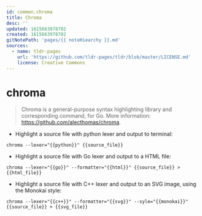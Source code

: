 ```yaml
---
id: common.chroma
title: Chroma
desc: ''
updated: 1615663978702
created: 1615663978702
gitNotePath: 'pages/{{ noteHiearchy }}.md'
sources:
  - name: tldr-pages
    url: 'https://github.com/tldr-pages/tldr/blob/master/LICENSE.md'
    license: Creative Commons
---
```

# chroma

> Chroma is a general-purpose syntax highlighting library and corresponding command, for Go.
> More information: <https://github.com/alecthomas/chroma>.

- Highlight a source file with python lexer and output to terminal:

`chroma --lexer="{{python}}" {{source_file}}`

- Highlight a source file with Go lexer and output to a HTML file:

`chroma --lexer="{{go}}" --formatter="{{html}}" {{source_file}} > {{html_file}}`

- Highlight a source file with C++ lexer and output to an SVG image, using the Monokai style:

`chroma --lexer="{{c++}}" --formatter="{{svg}}" --syle="{{monokai}}" {{source_file}} > {{svg_file}}`


